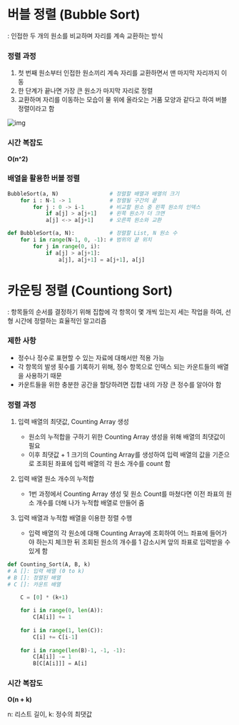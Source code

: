 # 버블 정렬 (Bubble Sort) 

: 인접한 두 개의 원소를 비교하며 자리를 계속 교환하는 방식

### 정렬 과정

1. 첫 번째 원소부터 인접한 원소끼리 계속 자리를 교환하면서 맨 마지막 자리까지 이동
2. 한 단계가 끝나면 가장 큰 원소가 마지막 자리로 정렬
3. 교환하며 자리를 이동하는 모습이 물 위에 올라오는 거품 모양과 같다고 하여 버블 정렬이라고 함

![img](https://github.com/GimunLee/tech-refrigerator/raw/master/Algorithm/resources/bubble-sort-001.gif)



### 시간 복잡도

**O(n^2)**



### 배열을 활용한 버블 정렬

```python
BubbleSort(a, N)				# 정렬할 배열과 배열의 크기
	for i : N-1 -> 1			# 정렬될 구간의 끝
		for j : 0 -> i-1		# 비교할 원소 중 왼쪽 원소의 인덱스
			if a[j] > a[j+1] 	# 왼쪽 원소가 더 크면
			a[j] <-> a[j+1]		# 오른쪽 원소와 교환
```

```python
def BubbleSort(a, N):			# 정렬할 List, N 원소 수
	for i in range(N-1, 0, -1):	# 범위의 끝 위치
    	for j in range(0, i):
            if a[j] > a[j+1]:
            	a[j], a[j+1] = a[j+1], a[j]
```



# 카운팅 정렬 (Countiong Sort)

: 항목들의 순서를 결정하기 위해 집합에 각 항목이 몇 개씩 있는지 세는 작업을 하여, 선형 시간에 정렬하는 효율적인 알고리즘



### 제한 사항

- 정수나 정수로 표현할 수 있는 자료에 대해서만 적용 가능
- 각 항목의 발생 횟수를 기록하기 위해, 정수 항목으로 인덱스 되는 카운트들의 배열을 사용하기 때문
- 카운트들을 위한 충분한 공간을 할당하려면 집합 내의 가장 큰 정수를 알아야 함



### 정렬 과정

1. 입력 배열의 최댓값, Counting Array 생성

   - 원소의 누적합을 구하기 위한 Counting Array 생성을 위해 배열의 최댓값이 필요
   - 이후 최댓값 + 1 크기의 Counting Array를 생성하여 입력 배열의 값을 기준으로 조회된 좌표에 입력 배열의 각 원소 개수를 count 함

2. 입력 배열 원소 개수의 누적합

   - 1번 과정에서 Counting Array 생성 및 원소 Count를 마쳤다면 이전 좌표의 원소 개수를 더해 나가 누적합 배열로 만들어 줌

3. 입력 배열과 누적합 배열을 이용한 정렬 수행

   - 입력 배열의 각 원소에 대해 Counting Array에 조회하여 어느 좌표에 들어가야 하는지 체크한 뒤 조회된 원소의 개수를 1 감소시켜 앞의 좌표로 입력받을 수 있게 함

```python
def Counting_Sort(A, B, k)
# A []: 입력 배열 (0 to k)
# B []: 정렬된 배열
# C []: 카운트 배열

	C = [0] * (k+1)
    
    for i in range(0, len(A)):
        C[A[i]] += 1
    
    for i in range(1, len(C)):
        C[i] += C[i-1]
    
    for i in range(len(B)-1, -1, -1):
        C[A[i]] -= 1
        B[C[A[i]]] = A[i]
```



### 시간 복잡도

**O(n + k)**

n: 리스트 길이, k: 정수의 최댓값
